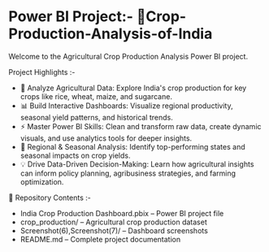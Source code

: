 # Power BI Project:- 🌾Crop-Production-Analysis-of-India
Welcome to the Agricultural Crop Production Analysis Power BI project.

Project Highlights :-

* 🌱 Analyze Agricultural Data: Explore India's crop production for key crops like rice, wheat, maize, and sugarcane.
* 📊 Build Interactive Dashboards: Visualize regional productivity, seasonal yield patterns, and historical trends.
* ⚡ Master Power BI Skills: Clean and transform raw data, create dynamic visuals, and use analytics tools for deeper insights.
* 📍 Regional & Seasonal Analysis: Identify top-performing states and seasonal impacts on crop yields.
* 💡 Drive Data-Driven Decision-Making: Learn how agricultural insights can inform policy planning, agribusiness strategies, and farming optimization.

📁 Repository Contents :-

* India Crop Production Dashboard.pbix – Power BI project file
* crop_production/ – Agricultural crop production dataset
* Screenshot(6),Screenshot(7)/ – Dashboard screenshots
* README.md – Complete project documentation
